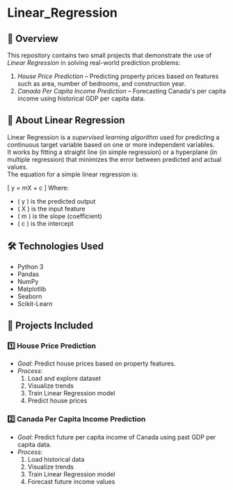 # Linear_Regression

## 📌 Overview
This repository contains two small projects that demonstrate the use of *Linear Regression* in solving real-world prediction problems:
1. *House Price Prediction* – Predicting property prices based on features such as area, number of bedrooms, and construction year.
2. *Canada Per Capita Income Prediction* – Forecasting Canada's per capita income using historical GDP per capita data.

## 📖 About Linear Regression
Linear Regression is a *supervised learning algorithm* used for predicting a continuous target variable based on one or more independent variables.  
It works by fitting a straight line (in simple regression) or a hyperplane (in multiple regression) that minimizes the error between predicted and actual values.  
The equation for a simple linear regression is:

\[
y = mX + c
\]
Where:
- \( y \) is the predicted output  
- \( X \) is the input feature  
- \( m \) is the slope (coefficient)  
- \( c \) is the intercept

## 🛠 Technologies Used
- Python 3
- Pandas
- NumPy
- Matplotlib
- Seaborn
- Scikit-Learn

## 📂 Projects Included
### 1️⃣ House Price Prediction
- *Goal*: Predict house prices based on property features.
- *Process*:
  1. Load and explore dataset
  2. Visualize trends
  3. Train Linear Regression model
  4. Predict house prices
  

### 2️⃣ Canada Per Capita Income Prediction
- *Goal*: Predict future per capita income of Canada using past GDP per capita data.
- *Process*:
  1. Load historical data
  2. Visualize trends
  3. Train Linear Regression model
  4. Forecast future income values
